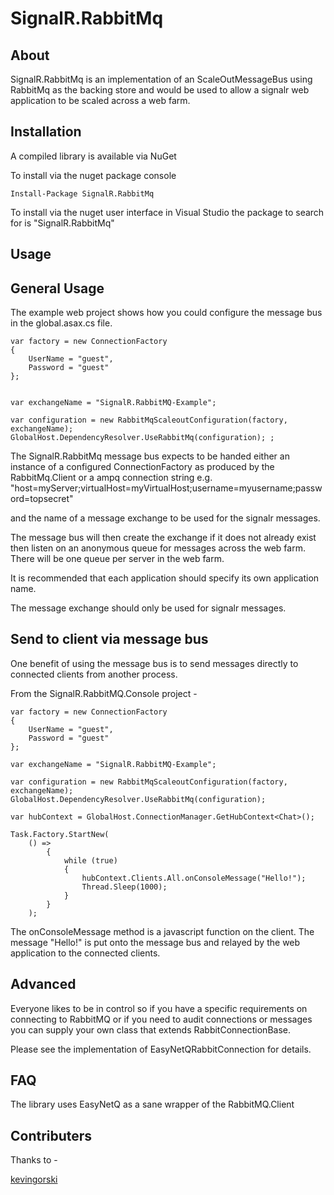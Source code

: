 SignalR.RabbitMq
================

About
-----
SignalR.RabbitMq is an implementation of an ScaleOutMessageBus using RabbitMq as the backing store and would be used to allow a
signalr web application to be scaled across a web farm.

Installation
------------

A compiled library is available via NuGet

To install via the nuget package console

```PS
Install-Package SignalR.RabbitMq
```

To install via the nuget user interface in Visual Studio the package to search for is "SignalR.RabbitMq"

Usage
------

General Usage
-------------

The example web project shows how you could configure the message bus in the global.asax.cs file.

```CSHARP
var factory = new ConnectionFactory 
{ 
	UserName = "guest",
	Password = "guest"
};


var exchangeName = "SignalR.RabbitMQ-Example";

var configuration = new RabbitMqScaleoutConfiguration(factory, exchangeName);
GlobalHost.DependencyResolver.UseRabbitMq(configuration); ;

```

The SignalR.RabbitMq message bus expects to be handed either an instance of a configured ConnectionFactory as produced by the RabbitMq.Client or a ampq connection string e.g. "host=myServer;virtualHost=myVirtualHost;username=myusername;password=topsecret"

and the name of a message exchange to be used for the signalr messages.

The message bus will then create the exchange if it does not already exist then listen on an anonymous queue for messages across the web farm. There will be one queue per server in the web farm. 

It is recommended that each application should specify its own application name.

The message exchange should only be used for signalr messages.


Send to client via message bus
------------------------------

One benefit of using the message bus is to send messages directly to connected clients from another process.

From the SignalR.RabbitMQ.Console project -

```CSHARP
var factory = new ConnectionFactory 
{ 
	UserName = "guest",
	Password = "guest"
};

var exchangeName = "SignalR.RabbitMQ-Example";

var configuration = new RabbitMqScaleoutConfiguration(factory, exchangeName);
GlobalHost.DependencyResolver.UseRabbitMq(configuration);

var hubContext = GlobalHost.ConnectionManager.GetHubContext<Chat>();

Task.Factory.StartNew(
	() =>
		{
			while (true)
			{
				hubContext.Clients.All.onConsoleMessage("Hello!");
				Thread.Sleep(1000);
			}
		}
	);

```

The onConsoleMessage method is a javascript function on the client.
The message "Hello!" is put onto the message bus and relayed by the web application to the connected clients.

Advanced
--------

Everyone likes to be in control so if you have a specific requirements on connecting to RabbitMQ or if you need to audit connections or messages you can supply your own class that extends RabbitConnectionBase.

Please see the implementation of EasyNetQRabbitConnection for details.

FAQ
---

The library uses EasyNetQ as a sane wrapper of the RabbitMQ.Client

Contributers
------------

Thanks to -

[kevingorski](https://github.com/kevingorski)
